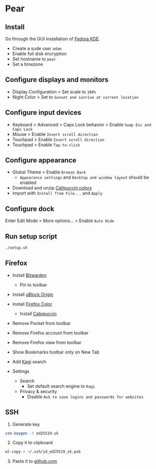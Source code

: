 # Pear

## Install

Go through the GUI installation of [Fedora KDE](https://fedoraproject.org/spins/kde/download).

- Create a sude user `adam`
- Enable full disk encryption
- Set hostname to `pear`
- Set a timezone

## Configure displays and monitors

- Display Configuration > Set scale to `100%`
- Night Color > Set to `Sunset and sunrise at current location`

## Configure input devices 

- Keyboard > Advanced > Caps Lock behavior > Enable `Swap Esc and Caps Lock`
- Mouse > Enable `Invert scroll direction`
- Touchpad > Enable `Invert scroll direction`
- Touchpad > Enable `Tap-to-click`

## Configure appearance
- Global Theme > Enable `Breeze Dark`
    - `Appearance settings` and `Desktop and window layout` should be enabled
- Download and unzip [Cattpuccin colors](https://github.com/catppuccin/kde/releases/latest/download/Mocha-color-schemes.tar.gz)
- Import with `Install from File...` and `Apply`

## Configure dock

Enter Edit Mode > More options... > Enable `Auto Hide`

## Run setup script

```sh
./setup.sh
```

## Firefox

- Install [Bitwarden](https://addons.mozilla.org/en-US/firefox/addon/bitwarden-password-manager/)
    - Pin to toolbar
- Install [uBlock Origin](https://addons.mozilla.org/en-US/firefox/addon/ublock-origin/)
- Install [Firefox Color](https://addons.mozilla.org/en-GB/firefox/addon/firefox-color/)
    - Install [Catppuccin](https://color.firefox.com/?theme=XQAAAAJHBAAAAAAAAABBqYhm849SCicxcUcPX38oKRicm6da8pFtMcajvXaAE3RJ0F_F447xQs-L1kFlGgDKq4IIvWciiy4upusW7OvXIRinrLrwLvjXB37kvhN5ElayHo02fx3o8RrDShIhRpNiQMOdww5V2sCMLAfehhp8u7kT4nh31-_5sD_P8FhlfX9Sdj_brd9hzw5NA_jx4peTGmoiUcikCHxa8Sm8bylvXElo3HHzylyv8f7R7gwkSEe8Mkq_ERB00vhRYSdLVEI7OR2j9y8UtYJhXmmHxXtQ2a2q0wDt9h-Dv7L5NTOL6rXow07mQCwsiafOlEKwLdkeAd2DoxJ1_Pu_amXOiUhOKrOw2DBrS-cIjSXWu9in58J8EBSEno0b4K2apcsY4mww6HdBAXjQjS7PBl1Eoli3qcNvy3o0v-yq9guO7ozjOWAFY-rVMCACPIWLr-pEBHErXolnftBIiOuC_k1brGAscZ579rDSHW_Bf9KewXOw3subWzfX0sPqI5eJLXKKLKfJEuPnm7z6IlEkCi__KG8k0-VIsE0lvbgk_dPXNsl8__ihao0)
- Remove Pocket from toolbar
- Remove Firefox account from toolbar
- Remove Firefox view from toolbar
- Show Bookmarks toolbar only on New Tab
- Add [Kagi](https://kagi.com/) search

- Settings
    - Search
        - Set default search engine to `Kagi`
    - Privacy & security
        - Disable `Ask to save logins and passwords for websites`

## SSH

1. Generate key

```sh
ssh-keygen -t ed25519-sk
```

2. Copy it to clipboard

```sh
wl-copy < ~/.ssh/id_ed25519_sk.pub
```

3. Paste it to [github.com](https://github.com/settings/keys)
